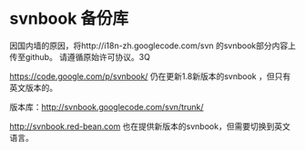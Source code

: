 svnbook 备份库
=======
因国内墙的原因，将http://i18n-zh.googlecode.com/svn 的svnbook部分内容上传至github。
请遵循原始许可协议。3Q

https://code.google.com/p/svnbook/ 仍在更新1.8新版本的svnbook ，但只有英文版本的。

版本库：http://svnbook.googlecode.com/svn/trunk/

http://svnbook.red-bean.com 也在提供新版本的svnbook，但需要切换到英文语言。
